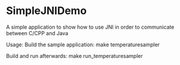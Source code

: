 # SimpleJNIDemo
A simple application to show how to use JNI in order to communicate between C/CPP and Java

Usage:
Build the sample application:
make temperaturesampler

Build and run afterwards:
make run_temperaturesampler


